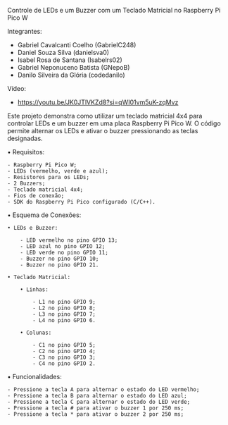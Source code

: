 Controle de LEDs e um Buzzer com um Teclado Matricial no Raspberry Pi Pico W

Integrantes:
- Gabriel Cavalcanti Coelho (GabrielC248)
- Daniel Souza Silva (danielsva0)
- Isabel Rosa de Santana (Isabelrs02)
- Gabriel Neponuceno Batista (GNepoB)
- Danilo Silveira da Glória (codedanilo)
  
Vídeo:
- https://youtu.be/JK0JTlVKZd8?si=qWI01vm5uK-zqMvz

Este projeto demonstra como utilizar um teclado matricial 4x4 para controlar LEDs e um buzzer em uma placa Raspberry Pi Pico W. O código permite alternar os LEDs e ativar o buzzer pressionando as teclas designadas.

• Requisitos:
    
    - Raspberry Pi Pico W;
    - LEDs (vermelho, verde e azul);
    - Resistores para os LEDs;
    - 2 Buzzers;
    - Teclado matricial 4x4;
    - Fios de conexão;
    - SDK do Raspberry Pi Pico configurado (C/C++).

• Esquema de Conexões:
    
    • LEDs e Buzzer:
        
        - LED vermelho no pino GPIO 13;
        - LED azul no pino GPIO 12;
        - LED verde no pino GPIO 11;
        - Buzzer no pino GPIO 10;
        - Buzzer no pino GPIO 21.
        
    • Teclado Matricial:
        
        • Linhas:
            
            - L1 no pino GPIO 9;
            - L2 no pino GPIO 8;
            - L3 no pino GPIO 7;
            - L4 no pino GPIO 6.
        
        • Colunas:
            
            - C1 no pino GPIO 5;
            - C2 no pino GPIO 4;
            - C3 no pino GPIO 3;
            - C4 no pino GPIO 2.

• Funcionalidades:
    
    - Pressione a tecla A para alternar o estado do LED vermelho;
    - Pressione a tecla B para alternar o estado do LED azul;
    - Pressione a tecla C para alternar o estado do LED verde;
    - Pressione a tecla # para ativar o buzzer 1 por 250 ms;
    - Pressione a tecla * para ativar o buzzer 2 por 250 ms;
